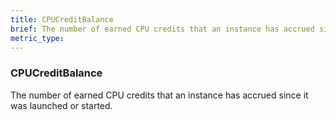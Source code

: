 ```yaml
---
title: CPUCreditBalance
brief: The number of earned CPU credits that an instance has accrued since it was launched or started.
metric_type:
---
```

### CPUCreditBalance

The number of earned CPU credits that an instance has accrued since it was launched or started.
